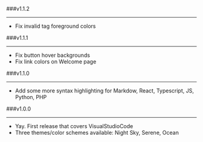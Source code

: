 ###v1.1.2

---

- Fix invalid tag foreground colors

###v1.1.1

---

- Fix button hover backgrounds
- Fix link colors on Welcome page

###v1.1.0

---

- Add some more syntax highlighting for Markdow, React, Typescript, JS, Python, PHP

###v1.0.0

---

- Yay. First release that covers VisualStudioCode
- Three themes/color schemes available: Night Sky, Serene, Ocean
